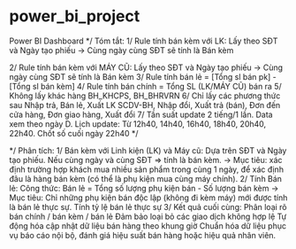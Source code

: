 # power_bi_project
Power BI Dashboard 
*/ Tóm tắt:
1/ Rule tính bán kèm với LK: Lấy theo SĐT và Ngày tạo phiếu -> Cùng ngày cùng SĐT sẽ tính là Bán kèm

2/ Rule tính bán kèm với MÁY CŨ: Lấy theo SĐT và Ngày tạo phiếu -> Cùng ngày cùng SĐT sẽ tính là Bán kèm
3/ Rule tính bán lẻ = [Tổng sl bán pk] - [Tổng sl bán kèm]
4/ Rule tính bán chính = Tổng SL (LK/MÁY CŨ) bán ra
5/ Không lấy khác hàng BH_KHCPS, BH_BHRVRN
6/ Chỉ lấy các phương thức sau Nhập trả, Bán lẻ, Xuất LK SCDV-BH, Nhập đổi, Xuất trả (bán), Đơn đến cửa hàng, Đơn giao hàng, Xuất đổi
7/ Tần suất update 2 tiếng/1 lần. Data xem theo ngày D. Lịch update: Từ 12h40, 14h40, 16h40, 18h40, 20h40, 22h40. Chốt số cuối ngày 22h40 
*/

*/ Phân tích: 
1/ Bán kèm với Linh kiện (LK) và Máy cũ:
Dựa trên SĐT và Ngày tạo phiếu.
Nếu cùng ngày và cùng SĐT => tính là bán kèm.
→ Mục tiêu: xác định trường hợp khách mua nhiều sản phẩm trong cùng 1 ngày, để xác định đâu là hàng bán kèm (có thể là phụ kiện mua cùng máy chính).
2/ Tính Bán lẻ:
Công thức:
Bán lẻ = Tổng số lượng phụ kiện bán - Số lượng bán kèm
→ Mục tiêu: Chỉ những phụ kiện bán độc lập (không đi kèm máy) mới được tính là bán lẻ thực sự. Tính tỷ lệ bán lẻ thực sự
3/ Kết quả cuối cùng: 
Phân loại rõ bán chính / bán kèm / bán lẻ
Đảm bảo loại bỏ các giao dịch không hợp lệ
Tự động hóa cập nhật dữ liệu bán hàng theo khung giờ
Chuẩn hóa dữ liệu phục vụ báo cáo nội bộ, đánh giá hiệu suất bán hàng hoặc hiệu quả nhân viên.
